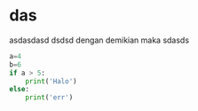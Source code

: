 # das
asdasdasd
dsdsd dengan demikian
maka
sdasds




```python
a=4
b=6
if a > 5:
    print('Halo')
else:
    print('err')
```


```python

```
